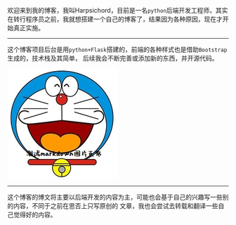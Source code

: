 欢迎来到我的博客，我叫Harpsichord，目前是一名`python`后端开发工程师，其实在转行程序员之前，我就想搭建一个自己的博客了，结果因为各种原因，现在才开始真正实施。

---

这个博客项目后台是用`python+Flask`搭建的，前端的各种样式也是借助`Bootstrap`生成的，技术栈及其简单，
后续我会不断完善或添加新的东西，并开源代码。

![test_image](/static/images/1/test.jpg)

---
这个博客的博文将主要以后端开发的内容为主，可能也会基于自己的兴趣写一些别的内容，不同于之前在思否上只写原创的
文章，我也会尝试去转载和翻译一些自己觉得好的内容。